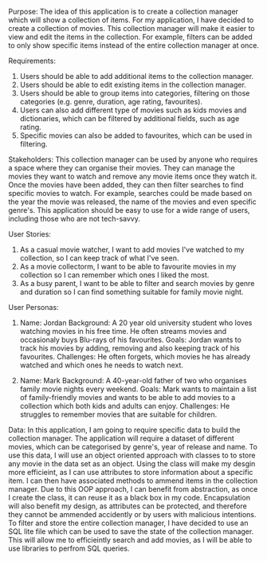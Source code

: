 Purpose:
The idea of this application is to create a collection manager which will show a collection of items. For my application, I have decided to create a collection of movies. This collection manager will make it easier to view and edit the items in the collection. For example, filters can be added to only show specific items instead of the entire collection manager at once. 

Requirements:
1.	Users should be able to add additional items to the collection manager.
2.	Users should be able to edit existing items in the collection manager.
3.	Users should be able to group items into categories, filtering on those categories (e.g. genre, duration, age rating, favourites).
4.	Users can also add different type of movies such as kids movies and dictionaries, which can be filtered by additional fields, such as age rating.
5.	Specific movies can also be added to favourites, which can be used in filtering.

Stakeholders:
This collection manager can be used by anyone who requires a space where they can organise their movies. They can manage the movies they want to watch and remove any movie items once they watch it. Once the movies have been added, they can then filter searches to find specific movies to watch. For example, searches could be made based on the year the movie was released, the name of the movies and even specific genre's. This application should be easy to use for a wide range of users, including those who are not tech-savvy.

User Stories:
1. As a casual movie watcher, I want to add movies I've watched to my collection, so I can keep track of what I've seen.
2. As a movie collectorm, I want to be able to favourite movies in my collection so I can remember which ones I liked the most.
3. As a busy parent, I want to be able to filter and search movies by genre and duration so I can find something suitable for family movie night.

User Personas:
1. Name: Jordan
   Background: A 20 year old university student who loves watching movies in his free time. He often streams movies and occasionaly buys Blu-rays of his favourites.
   Goals: Jordan wants to track his movies by adding, removing and also keeping track of his favourites.
   Challenges: He often forgets, which movies he has already watched and which ones he needs to watch next.

2. Name: Mark
   Background: A 40-year-old father of two who organises family movie nights every weekend.
   Goals: Mark wants to maintain a list of family-friendly movies and wants to be able to add movies to a collection which both kids and adults can enjoy.
   Challenges: He struggles to remember movies that are suitable for children.


Data:
In this application, I am going to require specific data to build the collection manager. The application will require a dataset of different movies, which can be categorised by genre's, year of release and name. To use this data, I will use an object oriented approach with classes to to store any movie in the data set as an object. Using the class will make my desgin more efficieint, as I can use attributes to store information about a specific item. I can then have associated methods to ammend items in the collection manager. Due to this OOP approach, I can benefit from abstraction, as once I create the class, it can reuse it as a black box in my code. Encapsulation will also benefit my design, as attributes can be protected, and therefore they cannot be ammended accidently or by users with malicious intentions. To filter and store the entire collection manager, I have decided to use an SQL lite file which can be used to save the state of the collection manager. This will allow me to efficieintly search and add movies, as I will be able to use libraries to perfrom SQL queries. 



